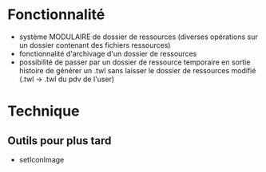 # Fonctionnalité
- système MODULAIRE de dossier de ressources (diverses opérations sur un dossier contenant des fichiers ressources)
- fonctionnalité d'archivage d'un dossier de ressources
- possibilité de passer par un dossier de ressource temporaire en sortie histoire de générer un .twl sans laisser le dossier de ressources modifié (.twl -> .twl du pdv de l'user)

# Technique

## Outils pour plus tard 
- setIconImage